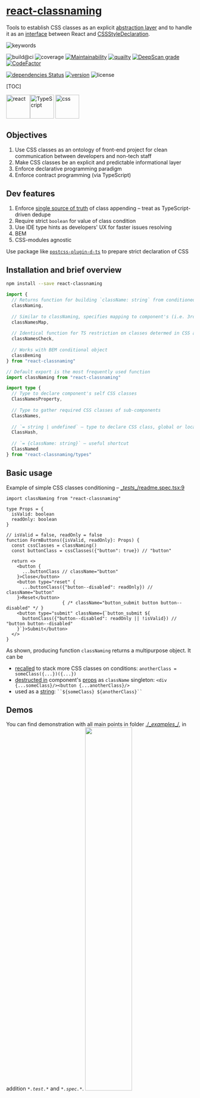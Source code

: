 # [react-classnaming](github.com/askirmas/react-classnaming)

Tools to establish CSS classes as an explicit [abstraction layer](https://en.wikipedia.org/wiki/Abstraction_layer "a way of hiding the working details of a subsystem, allowing the separation of concerns to facilitate interoperability") and to handle it as an [interface](https://en.wikipedia.org/wiki/Interface_(computing) "a shared boundary across which two or more separate components of a computer system exchange information") between React and [CSSStyleDeclaration](https://developer.mozilla.org/en-US/docs/Web/API/CSSStyleDeclaration "exposes style information and various style-related methods and properties"). 

![keywords](https://img.shields.io/github/package-json/keywords/askirmas/react-classnaming) 

![build@ci](https://github.com/askirmas/react-classnaming/workflows/build/badge.svg?branch=main) ![coverage](https://img.shields.io/codecov/c/github/askirmas/react-classnaming) [![Maintainability](https://api.codeclimate.com/v1/badges/6d424425b4bd07a77a43/maintainability)](https://codeclimate.com/github/askirmas/react-classnaming/issues) [![quailty](https://img.shields.io/scrutinizer/quality/g/askirmas/react-classnaming/main)](https://scrutinizer-ci.com/g/askirmas/react-classnaming/) [![DeepScan grade](https://deepscan.io/api/teams/13158/projects/16163/branches/340904/badge/grade.svg)](https://deepscan.io/dashboard#view=project&tid=13158&pid=16163&bid=340904) [![CodeFactor](https://www.codefactor.io/repository/github/askirmas/react-classnaming/badge)](https://www.codefactor.io/repository/github/askirmas/react-classnaming)

[![dependencies Status](https://status.david-dm.org/gh/askirmas/react-classnaming.svg)](https://david-dm.org/askirmas/react-classnaming) [![version](https://img.shields.io/npm/v/react-classnaming)](https://www.npmjs.com/package/react-classnaming) ![license](https://img.shields.io/npm/l/react-classnaming)

[TOC]

<img src="https://upload.wikimedia.org/wikipedia/commons/a/a7/React-icon.svg" alt="react" height="64px" /><img src="https://raw.githubusercontent.com/microsoft/TypeScript-Website/f407e1ae19e5e990d9901ac8064a32a8cc60edf0/packages/typescriptlang-org/static/branding/ts-logo-128.svg" alt="TypeScript" height="64px" />     <img src="https://upload.wikimedia.org/wikipedia/commons/d/d5/CSS3_logo_and_wordmark.svg" alt="css" height="64px;" />

## Objectives

1. Use CSS classes as an ontology of front-end project for clean communication between developers and non-tech staff
2. Make CSS classes be an explicit and predictable informational layer
3. Enforce declarative programming paradigm
4. Enforce contract programming (via TypeScript)

## Dev features

1. Enforce <u>single source of truth</u> of class appending – treat as TypeScript-driven dedupe
2. Require strict `boolean` for value of class condition
3. Use IDE type hints as developers' UX for faster issues resolving
4. BEM
5. CSS-modules agnostic

Use package like [`postcss-plugin-d-ts`](https://www.npmjs.com/package/postcss-plugin-d-ts) to prepare strict declaration of CSS 

## Installation and brief overview

```bash
npm install --save react-classnaming
```

```typescript
import {
  // Returns function for building `className: string` from conditioned CSS classes with "context" (if was provided) from `props` for using only declared CSS classes
  classNaming, 
  
  // Similar to classNaming, specifies mapping to component's (i.e. 3rd-party) `className`-related props
  classNamesMap,
  
  // Identical function for TS restriction on classes determed in CSS and not used in component
  classNamesCheck,
  
  // Works with BEM conditional object
  classBeming
} from "react-classnaming"

// Default export is the most frequently used function
import classNaming from "react-classnaming"

import type {
  // Type to declare component's self CSS classes
  ClassNamesProperty, 
    
  // Type to gather required CSS classes of sub-components
  ClassNames, 
    
  // `= string | undefined` – type to declare CSS class, global or local
  ClassHash, 
    
  // `= {className: string}` – useful shortcut
  ClassNamed 
} from "react-classnaming/types"
```

## Basic usage

Example of simple CSS classes conditioning – [\__tests__/readme.spec.tsx:9](./__tests__/readme.spec.tsx#L9-L31)

```tsx
import classNaming from "react-classnaming"

type Props = {
  isValid: boolean
  readOnly: boolean
}

// isValid = false, readOnly = false
function FormButtons({isValid, readOnly}: Props) {
  const cssClasses = classNaming()
  const buttonClass = cssClasses({"button": true}) // "button"

  return <>
    <button {
      ...buttonClass // className="button" 
    }>Close</button>
    <button type="reset" {
      ...buttonClass({"button--disabled": readOnly}) // className="button"
    }>Reset</button> 
                     { /* className="button_submit button button--disabled" */ }
    <button type="submit" className={`button_submit ${
      buttonClass({"button--disabled": readOnly || !isValid}) // "button button--disabled"
    }`}>Submit</button> 
  </>
}  
```

As shown, producing function `classNaming` returns a multipurpose object. It can be

- <u>recalled</u> to stack more CSS classes on conditions: `anotherClass = someClass({...})({...})`
- <u>destructed in</u> component's <u>props</u> as `className` singleton:  `<div {...someClass}/><button {...anotherClass}/>` 
- used as a <u>string</u>:  ` ``${someClass} ${anotherClass}`` `

## Demos

You can find demonstration with all main points in folder [./\__examples__/](./__examples__/), in addition *`*.test.*`* and *`*.spec.*`*. [<img src="./images/vscode.png" width="50%"/>](./images/vscode.png) 

## Getting more

### Condition is strictly `boolean`

Conditions with falsy values may lead to hardly caught bugs due to not obvious behavior for humans. In addition, as a possible `true` shortcut, the value can be not empty string as `class-hash` from CSS-module, and <u>`undefined`</u> for global CSS-class or modules simulation. Thus, to not keep in mind that `undefined` appears to be a truthy condition, it is prohibited on TypeScript level to mix in value type `boolean` with `ClassHash = string | undefined` and not allowed to use any other types like 0, null. [\__tests__/readme.spec.tsx:43](./__tests__/readme.spec.tsx#L43-L49)

![](./images/classnaming_strict_condition.gif)

### Single source of truth

There can be only ONE condition for each class in call pipe. Already conditioned classes are propagated to next call type notation so you can see currently stacked with according *modality*: `true`, `false` or `boolean`. [\__tests__/readme.spec.tsx:55](./__tests__/readme.spec.tsx#L55-L63)

![classnaming_single_truth](./images/classnaming_single_truth.gif)

### Declare own component's CSS classes

Only declared CSS classes will be allowed as keys with IDE hint on possibilities – [\__tests__/readme.spec.tsx:71](./__tests__/readme.spec.tsx#L71-L102)

```diff
+ import type { ClassHash, ClassNamesProperty } from "react-classnaming"

+ type MyClassNames = ClassNamesProperty<{
+   button: ClassHash
+   button_submit: ClassHash
+   "button--disabled": ClassHash
+ }>

- const cssClasses = classNaming()
+ const cssClasses = classNaming<MyClassNames>()
```

![classnaming_declared](./images/classnaming_declared.gif)

### BEM

It is possible to use BEM as condition query. With explicitly declared CSS classes (i.e. via [`postcss-plugin-d-ts`](https://www.npmjs.com/package/postcss-plugin-d-ts))  TS and IDE will check and hint on available blocks, elements, modifiers and values. [\__tests__/readme.spec.tsx:165](./__tests__/readme.spec.tsx#L165-L186)

```diff
import {
- classNaming 
+ classBeming
} from "react-classnaming"

- const cssClasses = classNaming<MyClassNames>()
+ const bemClasses = classBeming<MyClassNames>()
```

![](./images/classbeming.gif)

## Reference

### type `ClassNamed`
Shortcut  for `{className: string}`. 

### type `ClassHash`
For serving global and local CSS classes and not moduled CSS stylesheets. CSS-module will be imported as `{[cssClasses: string]: string}`, while for ordinary CSS import `require` returns just empty object `{}`. Their common notation is `{[cssClasses: string]: string | undefined} `, thus `type ClassHash = string | undefined`

### function [`classNaming`](https://github.com/askirmas/react-classnaming/projects/1)

Sets *context* for further type checks in supplying and toggling.

```typescript
classNaming()
classNaming<MyProps>()
classNaming<MyClassNames>()
classNaming({classnames: require("./some.css")})
classNaming({classnames: module_css, className})
classNaming(this.props)
```
Returns pipe-able (recallable) callback, that also can be destructed as `ClassNamed` or stringifyed

```tsx
const cssClasses = classNaming(...)
const btnClass = cssClasses({ button })

return                               
  <div {...btnClass } />
  <div data-block={`${btnClass}`} />
  <Component {...{
    ...btnClass(...)(...)(...)}
  }/>
```

On TS-level checks that Component's propagated `className` and certain CSS-class are conditioned once

```typescript
const conditionForClass1: boolean = false
const containerClass = classes(true, {class1: conditionForClass1})

const withClass1Twice = containerClass({
  class2: true,
  //@ts-expect-error – TS tracks that in chain there's only 1 place for class to be conditionally included 
  class1: otherCondiition
})

const withClassNameTwice = containerClass(
  //@ts-expect-error - Same for `className` - it is already added
  true
)
```

On `const` hovering will be tooltip with already conditioned classes under this chain

### function `classBeming`

Sets context to returned function for using BEM conditioned CSS classes queries. In general, argument's shape is

```typescript
type BemInGeneral = {
  [__Block__]: boolean | __Block_Mod__ | {
    [__Element__ | $ /*key for block mods*/]:  boolean | __BE_Mod__ | {
      [__Mod__]: false | (true | __BE_Mod_Value__ )
    }
  }
}
```

Table of output logic: 

> Tests @ [./src/bem.core.test.ts:13](https://github.com/askirmas/react-classnaming/blob/main/src/bem.core.test.ts#L13-L35)

| Returned `className`              | Query argument                                               |
| --------------------------------- | ------------------------------------------------------------ |
| `""`                              | `{block: false}`<br />`{block: {el: false}}`                 |
|                                   |                                                              |
| `"block"`                         | `{block: true}`<br />`{block: {$: boolean | {} | {[mod]: false} }}` |
| `"block__el"`                     | `{block: {el: true | {} | {[mod]: false} }}`                 |
|                                   |                                                              |
| `"block block--mod"`              | `{block: "mod"}`<br/>`{block: {$: "mod" | {mod: true} }}`    |
| `"block__el block__el--mod"`      | `{block: {el: "mod" | {mod: true} }}`                        |
|                                   |                                                              |
| `"block block--mod--val"`         | `{block: {$: {mod: "val"}}}`                                 |
| `"block__el block__el--mod--val"` | `{block: {el: {mod: "val"}}}`                                |

Mixins are deep merge of single possibilities in table

![](./images/classbeming.gif)

---

#### Setting options

Default options BEM naming:

- Element's separator is a double underscore `"__"`
- Modifier's and value's separator is a double hyphen `"--"`
- Key for block modifiers is `"$"`

It is required to change this options twice, both on JS (`setOpts(...)`) and TS `namespace ReactClassNaming { interface BemOptions {...} }`) levels

### function [`classNamesMap`](https://github.com/askirmas/react-classnaming/projects/5)

Function to map `classnames` to string props of some (i.e. 3rd-party) component.

```tsx
const { Root } = classnames
const mapping = classNamesMap(classnames)

<ThirdPartyComponent {...mapping({} as typeof ThirdPartyComponent, {
  ContainerClassName: { Root, "Theme--dark": true },
  Checked___true: classes({ "Item--active": true }),
  Checked___false: {}
})} />
```

For hint will be used such props of target component that can be assigned to `string`. After calling `mapping` function and setting other properties, usual TypeScript will check for presence of target's required properties and other ordinary for TS things.

![](./images/classnames_map.gif)

### type [`ClassNamesProperty`](https://github.com/askirmas/react-classnaming/projects/3)

Declaration of self Component's `classnames`

```typescript
  type MyClasses = ClassNamesProperty<{
    class1: ClassHash
    class2: ClassHash
  }>
```
Can be restricted to use classes only from CSS module. *Note* Currently no IDE's tooltip for hints

```typescript
  type MyProps = ClassNamesProperty<
    typeof some_module_css,
    //@ts-expect-error
    {class1: ClassHash, class2: ClassHash, unknownClass: ClassHash}
  >
```

### type [`ClassNames`](https://github.com/askirmas/react-classnaming/projects/2)

Collects/gathers required `classnames` from used sub-Components

```typescript
type MyProps = ClassNames<true> // === ClassNamed === {className: string}
type MyProps = ClassNames<Props> // {classnames: Props["classnames"]}
type MyProps = ClassNames<typeof Component>
type MyProps = ClassNames<true, Props, typeof ClassComponent, typeof FunctionalComponent>
```

```tsx
type Props = ClassNames<true, Sub1Props, typeof Sub2>
  
function Component({className, classnames, "classnames": {Sub1Class}}: Props) {
  const classes = classNaming({classnames, className})
  
  return <div>
    <Sub1 {...classes(true, {Sub1Class})} classnames={classnames}/>
    <Sub2 {...{
        ...classes({Sub2Class: true}),
		classnames
    }}/>
  </div>
}
```

### type `ClassNamesFrom`

Obtain `classnames`-object from `props` of functional component, class component or props type

```typescript
ClassNamesFrom<ComponentProps>;
ClassNamesFrom<typeof Component>;
```

### function [`classNamesCheck`](https://github.com/askirmas/react-classnaming/projects/4)

Identical function or returning constant `EMPTY_OBJECT` for keys check of not used classes in components tree 

```tsx
import css from "./page.scss"
import App from "./App.tsx"

ReactDOM.render(<App classnames={classNamesCheck(...)} />
```
- Dummies shape
```tsx
<Component classnames={classNamesCheck()} />;
```
- Checks CSS with defined (not indexed) classes keys. To produce such declaration you can use package [`postcss-plugin-d-ts`](https://www.npmjs.com/package/postcss-plugin-d-ts).
```tsx
import type { ClassNamesFrom } from "react-classnaming/types";
import css_module from "./some.css"; // With class `.never-used {...}`

<Component classnames={classNamesCheck(
  css_module, 
  //@ts-expect-error Property 'never-used' is missing
  {} as ClassNamesFrom<typeof Component>
)} />;
```

## Misc 

### Restructuring

#### Using CSS-modules or simulation

It is possible to use CSS modules or simulation without "context" by supplying class-hash value with variable [\__tests__/readme.spec.tsx:114](./__tests__/readme.spec.tsx#L114-L153)

```diff
// CSS-module, assuming "button" will be replaced with "BTN"
+ import css_module from "./button.module.css"
+ const { button } = css_module
// Module simulation
+ type CssModuleSimulation = { button_submit: ClassHash }
+ const { button_submit } = {} as CssModuleSimulation
  
  type MyClassNames = ClassNamesProperty<
+   typeof css_module &
+   CssModuleSimulation & 
    {
-     button: ClassHash
-     button_submit: ClassHash
      "button--disabled": ClassHash
    }
 >

- const buttonClass = cssClasses({ button: true })
+ const buttonClass = cssClasses({ button })

  <button type="submit" {...buttonClass({
-    "button_submit": true, 
+    button_submit,
    "button--disabled": readOnly || !isValid
  })}>Submit</button>  
```

### Versus [`classnames`](https://github.com/JedWatson/classnames#readme) package

See [src/versus-classnames.test.ts](./src/versus-classnames.test.ts)

//TODO Copy here the most significant TS errors

#### No css-modules, just simulation

```tsx
import classnames from "classnames"
<div className={classnames("class1", "class2")} />
<div id={classnames("class1", "class2")} />

// VERSUS

import css from "./some.css"
import classNaming, {classNamesCheck} from "react-classnaming"
import type {ClassNames} from "react-classnaming"

const { class1,
  //@ts-expect-error
  whatever
} = classNamesCheck<...>(css)

const props: ClassNames<"class2"> = {"classnames": css}

const {class2} = props.classnames

<div {...classNaming({class1, class2})} />
<div id={`${classNaming({class1, class2})}`} />
```

#### CSS module

```tsx
import module_css from "./some.module.css" // {"class1": "hash1", "class2": "hash2"}

import classnames_bind from "classnames/bind"
const cx = classnames_bind.bind(module_css)
// No error on redundant CSS-class
<div className={cx("class1", {"class3": true})} />

// VERSUS

import classNaming from "react-classnaming"
const clases = classNaming({classnames: module_css})
//@ts-expect-error Argument of type '"class3"' is not assignable to parameter
<div {...clases({class1: true, class3: true})} />
```
